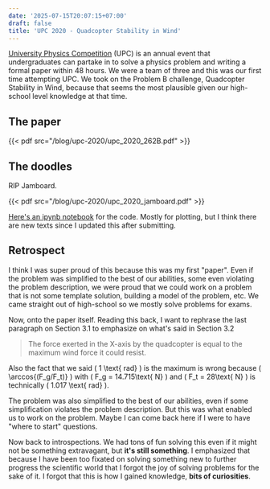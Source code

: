 ```yaml
---
date: '2025-07-15T20:07:15+07:00'
draft: false
title: 'UPC 2020 - Quadcopter Stability in Wind'
---
```


[University Physics Competition](https://uphysicsc.com/) (UPC) is an annual event that undergraduates can partake in to solve a physics problem and writing a formal paper within 48 hours. We were a team of three and this was our first time attempting UPC. We took on the Problem B challenge, Quadcopter Stability in Wind, because that seems the most plausible given our high-school level knowledge at that time.

## The paper

{{< pdf src="/blog/upc-2020/upc_2020_262B.pdf" >}}

## The doodles

RIP Jamboard.

{{< pdf src="/blog/upc-2020/upc_2020_jamboard.pdf" >}}

[Here's an ipynb notebook](/blog/upc-2020/upc_2020_notebook.ipynb) for the code. Mostly for plotting, but I think there are new texts since I updated this after submitting. 

## Retrospect

I think I was super proud of this because this was my first "paper". Even if the problem was simplified to the best of our abilities, some even violating the problem description, we were proud that we could work on a problem that is not some template solution, building a model of the problem, etc. We came straight out of high-school so we mostly solve problems for exams.

Now, onto the paper itself. Reading this back, I want to rephrase the last paragraph on Section 3.1 to emphasize on what's said in Section 3.2

> The force exerted in the X-axis by the quadcopter is equal to the maximum wind force it could
resist.

Also the fact that we said \( 1 \text{ rad} \) is the maximum is wrong because \( \arccos{(F_g/F_t)} \) with \( F_g = 14.715\text{ N} \) and \( F_t = 28\text{ N} \) is technically \( 1.017 \text{ rad} \).

The problem was also simplified to the best of our abilities, even if some simplification violates the problem description. But this was what enabled us to work on the problem. Maybe I can come back here if I were to have "where to start" questions.

Now back to introspections. We had tons of fun solving this even if it might not be something extravagant, but **it's still something**. I emphasized that because I have been too fixated on solving something new to further progress the scientific world that I forgot the joy of solving problems for the sake of it. I forgot that this is how I gained knowledge, **bits of curiosities**.
